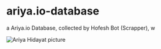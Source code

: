# ariya.io-database
a Ariya.io Database, collected by Hofesh Bot (Scrapper), w

![Ariya Hidayat picture](https://ariya.io/images/ariya.jpg)

